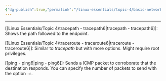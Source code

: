 ```yaml
---
{"dg-publish":true,"permalink":"/linux-essentials/topic-4/basic-network-troubleshooting/","dgPassFrontmatter":true}
---
```


---
[[Linux Essentials/Topic 4/tracepath - tracepath6\|tracepath - tracepath6]]: Shows the path followed to the endpoint.

[[Linux Essentials/Topic 4/traceroute - traceroute6\|traceroute - traceroute6]]: Similar to _tracepath_ but with more options. Might require root privileges.

[[ping - ping6\|ping - ping6]]: Sends a ICMP packet to corroborate that the destination responds. You can specify the number of packets to send with the option `-c`.
